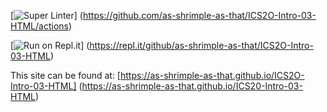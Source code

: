 [![Super Linter](https://github.com/as-shrimple-as-that/ICS2O-Intro-03-HTML/workflows/Super%20Linter/badge.svg)]
(https://github.com/as-shrimple-as-that/ICS2O-Intro-03-HTML/actions)

[![Run on Repl.it](https://repl.it/badge/github/as-shrimple-as-that/ICS2O-Intro-03-HTML)]
(https://repl.it/github/as-shrimple-as-that/ICS2O-Intro-03-HTML)

This site can be found at: [https://as-shrimple-as-that.github.io/ICS2O-Intro-03-HTML]
(https://as-shrimple-as-that.github.io/ICS20-Intro-03-HTML)
